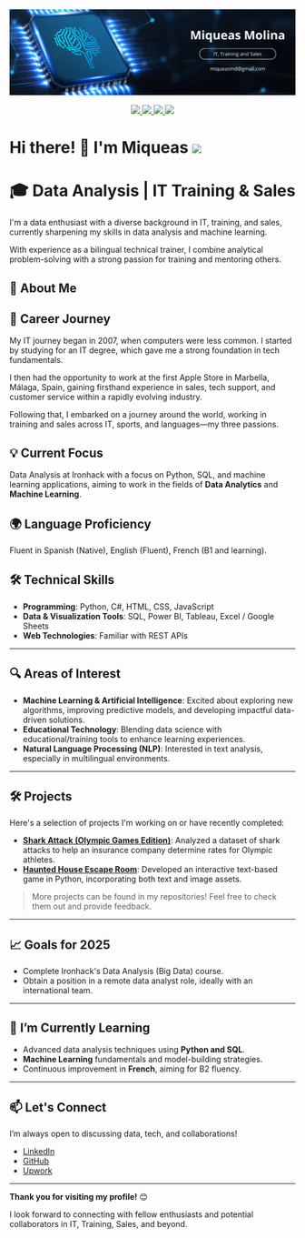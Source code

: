 <div id="header" align="center">
  <img src="https://github.com/miqueasmd/miqueasmd/blob/main/Github-Banner.png" width="800"/>
</div>

<p align="center">
  <a href="https://www.linkedin.com/in/miqueas-molina">
    <img src="https://img.shields.io/badge/LinkedIn-0077B5?style=for-the-badge&logo=linkedin&logoColor=white">
  </a>
  <a href="https://www.upwork.com/freelancers/miqueasmd">
    <img src="https://img.shields.io/badge/UpWork-6FDA44?style=for-the-badge&logo=Upwork&logoColor=white">
  </a>
  <a href="mailto:miqueasmd@gmail.com">
    <img src="https://img.shields.io/badge/Gmail-D14836?style=for-the-badge&logo=gmail&logoColor=white">
  </a>
  <a href="https://github.com/miqueasmd">
    <img src="https://img.shields.io/badge/Portfolio-255E63?style=for-the-badge&logo=About.me&logoColor=white">
  </a>
</p>

<h1>
  Hi there! 👋 I'm Miqueas 
  <img src="https://media.giphy.com/media/hvRJCLFzcasrR4ia7z/giphy.gif" width="30px"/>
</h1>


# 🎓 Data Analysis | IT Training & Sales

I'm a data enthusiast with a diverse background in IT, training, and sales, currently sharpening my skills in data analysis and machine learning.

With experience as a bilingual technical trainer, I combine analytical problem-solving with a strong passion for training and mentoring others.



## 🚀 About Me

## 💼 Career Journey  
My IT journey began in 2007, when computers were less common. I started by studying for an IT degree, which gave me a strong foundation in tech fundamentals. 

I then had the opportunity to work at the first Apple Store in Marbella, Málaga, Spain, gaining firsthand experience in sales, tech support, and customer service within a rapidly evolving industry.

Following that, I embarked on a journey around the world, working in training and sales across IT, sports, and languages—my three passions. 

## 💡 Current Focus
Data Analysis at Ironhack with a focus on Python, SQL, and machine learning applications, aiming to work in the fields of **Data Analytics** and **Machine Learning**.

## 🌍 Language Proficiency 
Fluent in Spanish (Native), English (Fluent), French (B1 and learning).

## 🛠️ Technical Skills 
  - **Programming**: Python, C#, HTML, CSS, JavaScript  
  - **Data & Visualization Tools**: SQL, Power BI, Tableau, Excel / Google Sheets
  - **Web Technologies**: Familiar with REST APIs

---

## 🔍 Areas of Interest
- **Machine Learning & Artificial Intelligence**: Excited about exploring new algorithms, improving predictive models, and developing impactful data-driven solutions.
- **Educational Technology**: Blending data science with educational/training tools to enhance learning experiences.
- **Natural Language Processing (NLP)**: Interested in text analysis, especially in multilingual environments.

---

## 🛠️ Projects

Here's a selection of projects I'm working on or have recently completed:

- **[Shark Attack (Olympic Games Edition)](https://github.com/miqueasmd/Shark-Attack-Olympic-Games-Edition)**: Analyzed a dataset of shark attacks to help an insurance company determine rates for Olympic athletes.
- **[Haunted House Escape Room](https://github.com/miqueasmd/Haunted-House-Escaperoom)**: Developed an interactive text-based game in Python, incorporating both text and image assets.

> More projects can be found in my repositories! Feel free to check them out and provide feedback.


---

## 📈 Goals for 2025
- Complete Ironhack's Data Analysis (Big Data) course.
- Obtain a position in a remote data analyst role, ideally with an international team.

---

## 🌱 I’m Currently Learning
- Advanced data analysis techniques using **Python and SQL**.
- **Machine Learning** fundamentals and model-building strategies.
- Continuous improvement in **French**, aiming for B2 fluency.

---

## 📫 Let's Connect
I’m always open to discussing data, tech, and collaborations!

- [LinkedIn](https://www.linkedin.com/in/miqueas-molina)
- [GitHub](https://github.com/miqueasmd)
- [Upwork](https://www.upwork.com/freelancers/miqueasmd)

---

**Thank you for visiting my profile!** 😊

I look forward to connecting with fellow enthusiasts and potential collaborators in IT, Training, Sales, and beyond.

